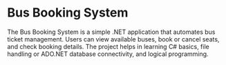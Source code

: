 # Bus Booking System
The Bus Booking System is a simple .NET application that automates bus ticket management. Users can view available buses, book or cancel seats, and check booking details. The project helps in learning C# basics, file handling or ADO.NET database connectivity, and logical programming.

